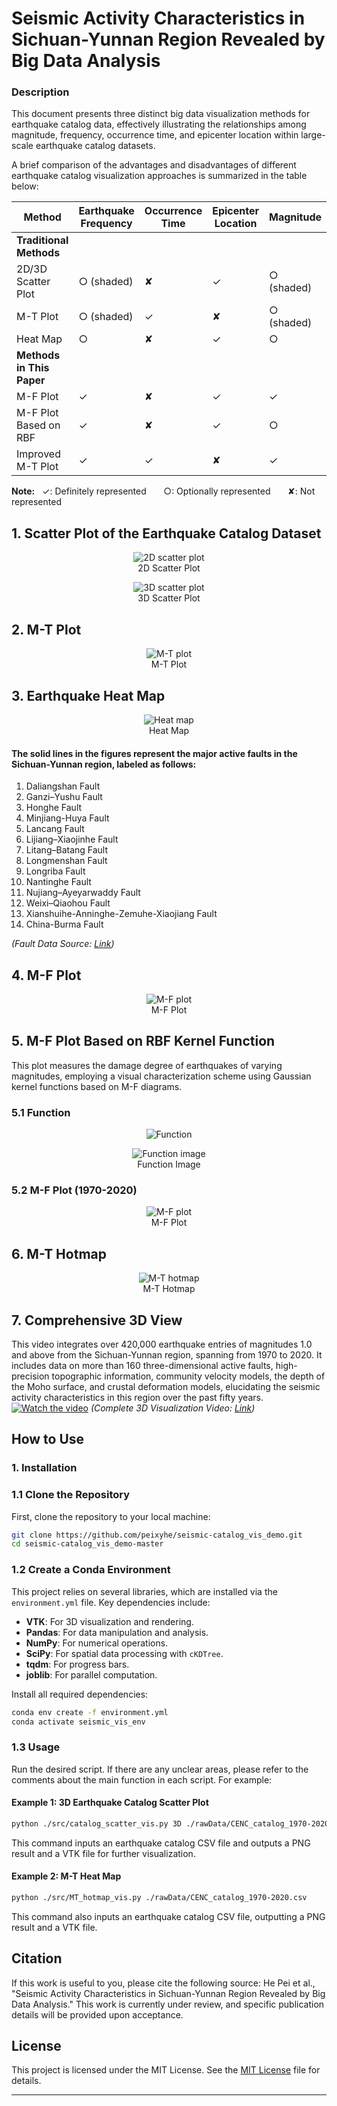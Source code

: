 # Seismic Activity Characteristics in Sichuan-Yunnan Region Revealed by Big Data Analysis

### Description
This document presents three distinct big data visualization methods for earthquake catalog data, effectively illustrating the relationships among magnitude, frequency, occurrence time, and epicenter location within large-scale earthquake catalog datasets.

A brief comparison of the advantages and disadvantages of different earthquake catalog visualization approaches is summarized in the table below:

| Method                     | Earthquake Frequency | Occurrence Time | Epicenter Location | Magnitude       | Seismic Hazard  |
|----------------------------|----------------------|-----------------|--------------------|-----------------|-----------------|
| **Traditional Methods**     |                      |                 |                    |                 |                 |
| 2D/3D Scatter Plot          | ○ (shaded)           | ✘               | ✓                  | ○ (shaded)      | ✘               |
| M-T Plot                    | ○ (shaded)           | ✓               | ✘                  | ○ (shaded)      | ✘               |
| Heat Map                    | ○                    | ✘               | ✓                  | ○               | ✘               |
| **Methods in This Paper**   |                      |                 |                    |                 |                 |
| M-F Plot                    | ✓                    | ✘               | ✓                  | ✓               | ✘               |
| M-F Plot Based on RBF       | ✓                    | ✘               | ✓                  | ○               | ✓               |
| Improved M-T Plot           | ✓                    | ✓               | ✘                  | ✓               | ✘               |

**Note:** &nbsp; ✓: Definitely represented &nbsp;&nbsp;&nbsp;&nbsp;&nbsp; ○: Optionally represented &nbsp;&nbsp;&nbsp;&nbsp;&nbsp; ✘: Not represented

## 1. Scatter Plot of the Earthquake Catalog Dataset
<p align="center">
  <img src="pic/pic1_a.png" alt="2D scatter plot" /><br />
  2D Scatter Plot
</p>

<p align="center">
  <img src="pic/pic1_b.png" alt="3D scatter plot" /><br />
  3D Scatter Plot
</p>

## 2. M-T Plot
<p align="center">
  <img src="pic/pic1_c.png" alt="M-T plot" /><br />
  M-T Plot
</p>

## 3. Earthquake Heat Map
<p align="center">
  <img src="pic/pic1_d.png" alt="Heat map" /><br />
  Heat Map
</p>

#### The solid lines in the figures represent the major active faults in the Sichuan-Yunnan region, labeled as follows:
1. Daliangshan Fault
2. Ganzi–Yushu Fault
3. Honghe Fault
4. Minjiang-Huya Fault
5. Lancang Fault
6. Lijiang–Xiaojinhe Fault
7. Litang–Batang Fault
8. Longmenshan Fault
9. Longriba Fault
10. Nantinghe Fault
11. Nujiang–Ayeyarwaddy Fault
12. Weixi–Qiaohou Fault
13. Xianshuihe-Anninghe-Zemuhe-Xiaojiang Fault
14. China-Burma Fault

*(Fault Data Source: [Link](https://210.72.25.135/cfm3d/achievement/achievements-list/190-2023-12-15-08-43-16))*

## 4. M-F Plot
<p align="center">
  <img src="pic/pic3.png" alt="M-F plot" /><br />
  M-F Plot
</p>

## 5. M-F Plot Based on RBF Kernel Function
This plot measures the damage degree of earthquakes of varying magnitudes, employing a visual characterization scheme using Gaussian kernel functions based on M-F diagrams.

### 5.1 Function
<p align="center">
  <img src="pic/func.png" alt="Function" /><br />
</p>

<p align="center">
  <img src="pic/pic2.png" alt="Function image" /><br />
  Function Image
</p>

### 5.2 M-F Plot (1970-2020)
<p align="center">
  <img src="pic/pic4.png" alt="M-F plot" /><br />
  M-F Plot
</p>

## 6. M-T Hotmap
<p align="center">
  <img src="pic/pic6.png" alt="M-T hotmap" /><br />
  M-T Hotmap
</p>

## 7. Comprehensive 3D View
This video integrates over 420,000 earthquake entries of magnitudes 1.0 and above from the Sichuan-Yunnan region, spanning from 1970 to 2020. It includes data on more than 160 three-dimensional active faults, high-precision topographic information, community velocity models, the depth of the Moho surface, and crustal deformation models, elucidating the seismic activity characteristics in this region over the past fifty years.  
[![Watch the video](https://img.youtube.com/vi/QSehgiGvUxA/maxresdefault.jpg)](https://youtu.be/3_mQAKlumz4?si=m6luMTRibVXmUQL6)
*(Complete 3D Visualization Video: [Link](https://youtu.be/3_mQAKlumz4?si=m6luMTRibVXmUQL6))*

## How to Use
### 1. Installation

### 1.1 Clone the Repository
First, clone the repository to your local machine:
```bash
git clone https://github.com/peixyhe/seismic-catalog_vis_demo.git
cd seismic-catalog_vis_demo-master
```

### 1.2 Create a Conda Environment
This project relies on several libraries, which are installed via the `environment.yml` file. Key dependencies include:
- **VTK**: For 3D visualization and rendering.
- **Pandas**: For data manipulation and analysis.
- **NumPy**: For numerical operations.
- **SciPy**: For spatial data processing with `cKDTree`.
- **tqdm**: For progress bars.
- **joblib**: For parallel computation.

Install all required dependencies:
```bash
conda env create -f environment.yml
conda activate seismic_vis_env
```

### 1.3 Usage
Run the desired script. If there are any unclear areas, please refer to the comments about the main function in each script. For example:

#### Example 1: 3D Earthquake Catalog Scatter Plot
```bash
python ./src/catalog_scatter_vis.py 3D ./rawData/CENC_catalog_1970-2020.csv
```
This command inputs an earthquake catalog CSV file and outputs a PNG result and a VTK file for further visualization.

#### Example 2: M-T Heat Map
```bash
python ./src/MT_hotmap_vis.py ./rawData/CENC_catalog_1970-2020.csv
```
This command also inputs an earthquake catalog CSV file, outputting a PNG result and a VTK file.

## Citation
If this work is useful to you, please cite the following source: He Pei et al., "Seismic Activity Characteristics in Sichuan-Yunnan Region Revealed by Big Data Analysis." This work is currently under review, and specific publication details will be provided upon acceptance.

## License
This project is licensed under the MIT License. See the [MIT License](LICENSE) file for details.

---
